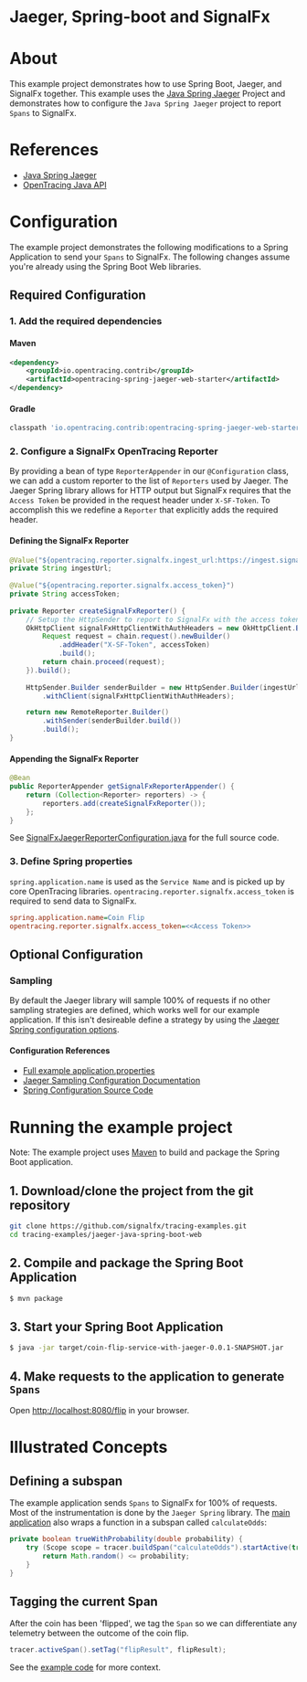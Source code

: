 # Jaeger, Spring-boot and SignalFx

# About

This example project demonstrates how to use Spring Boot, Jaeger, and SignalFx 
together. This example uses the [Java Spring Jaeger](https://github.com/opentracing-contrib/java-spring-jaeger)
Project and demonstrates how to configure the `Java Spring Jaeger` project to 
report `Spans` to SignalFx.

# References

- [Java Spring Jaeger](https://github.com/opentracing-contrib/java-spring-jaeger)
- [OpenTracing Java API](https://github.com/opentracing/opentracing-java)

# Configuration

The example project demonstrates the following modifications to a Spring 
Application to send your `Spans` to SignalFx. The following changes assume 
you're already using the Spring Boot Web libraries.

## Required Configuration

### 1. Add the required dependencies

#### Maven

```xml
<dependency>
    <groupId>io.opentracing.contrib</groupId>
    <artifactId>opentracing-spring-jaeger-web-starter</artifactId>
</dependency>
```

#### Gradle

```gradle
classpath 'io.opentracing.contrib:opentracing-spring-jaeger-web-starter'
```

### 2. Configure a SignalFx OpenTracing Reporter

By providing a bean of type `ReporterAppender` in our `@Configuration` class, we 
can  add a custom reporter to the list of `Reporters` used by Jaeger. The Jaeger 
Spring library allows for HTTP output but SignalFx requires that the 
`Access Token` be provided in the request header under `X-SF-Token`.  To 
accomplish this we redefine a `Reporter` that explicitly adds the required 
header.  

#### Defining the SignalFx Reporter

```java    
@Value("${opentracing.reporter.signalfx.ingest_url:https://ingest.signalfx.com/v1/trace}")
private String ingestUrl;
    
@Value("${opentracing.reporter.signalfx.access_token}")
private String accessToken;
    
private Reporter createSignalFxReporter() {
    // Setup the HttpSender to report to SignalFx with the access token
    OkHttpClient signalFxHttpClientWithAuthHeaders = new OkHttpClient.Builder().addInterceptor(chain -> {
        Request request = chain.request().newBuilder()
            .addHeader("X-SF-Token", accessToken)
            .build();
        return chain.proceed(request);
    }).build();
        
    HttpSender.Builder senderBuilder = new HttpSender.Builder(ingestUrl)
        .withClient(signalFxHttpClientWithAuthHeaders);

    return new RemoteReporter.Builder()
        .withSender(senderBuilder.build())
        .build();
}
```

#### Appending the SignalFx Reporter

```java
@Bean 
public ReporterAppender getSignalFxReporterAppender() {
    return (Collection<Reporter> reporters) -> {
        reporters.add(createSignalFxReporter());
    };
}
```
See [SignalFxJaegerReporterConfiguration.java](https://github.com/signalfx/tracing-examples/tree/spring-boot-examples/jaeger-java-spring-boot-web/src/main/java/com/signalfx/tracing/examples/SignalFxJaegerReporterConfiguration.java) for the full source code.

### 3. Define Spring properties

`spring.application.name` is used as the `Service Name` and is picked up by core 
OpenTracing libraries. `opentracing.reporter.signalfx.access_token` is required 
to send data to SignalFx.
```ini
spring.application.name=Coin Flip
opentracing.reporter.signalfx.access_token=<<Access Token>>
```

## Optional Configuration

### Sampling 

By default the Jaeger library will sample 100% of requests if no other sampling 
strategies are defined, which works well for our example application. If this 
isn't desireable define a strategy by using the [Jaeger Spring configuration options](https://github.com/opentracing-contrib/java-spring-jaeger/blob/master/README.md#configuration-options).
#### Configuration References

- [Full example application.properties](https://github.com/signalfx/tracing-examples/tree/spring-boot-examples/jaeger-java-spring-boot-web/src/main/resources/application.properties)
- [Jaeger Sampling Configuration Documentation](https://www.jaegertracing.io/docs/sampling/#client-sampling-configuration)
- [Spring Configuration Source Code](https://github.com/opentracing-contrib/java-spring-jaeger/blob/master/opentracing-spring-jaeger-starter/src/main/java/io/opentracing/contrib/java/spring/jaeger/starter/JaegerConfigurationProperties.java)

# Running the example project

Note: The example project uses [Maven](https://maven.apache.org) to build and 
package the Spring Boot application. 

## 1. Download/clone the project from the git repository

```bash
git clone https://github.com/signalfx/tracing-examples.git
cd tracing-examples/jaeger-java-spring-boot-web
```

## 2. Compile and package the Spring Boot Application

```bash
$ mvn package
```

## 3. Start your Spring Boot Application

```bash
$ java -jar target/coin-flip-service-with-jaeger-0.0.1-SNAPSHOT.jar
```

## 4. Make requests to the application to generate `Spans` 

Open <http://localhost:8080/flip> in your browser. 

# Illustrated Concepts

## Defining a subspan

The example application sends `Spans` to SignalFx for 100% of requests. Most of 
the instrumentation is done by the `Jaeger Spring` library.  The [main application](https://github.com/signalfx/tracing-examples/tree/spring-boot-examples/jaeger-java-spring-boot-web/src/main/java/com/signalfx/tracing/examples/Application.java#L39) 
also wraps a function in a subspan called `calculateOdds`:  
```java
private boolean trueWithProbability(double probability) {
	try (Scope scope = tracer.buildSpan("calculateOdds").startActive(true)) {
	    return Math.random() <= probability;
	}
}
```

## Tagging the current Span

After the coin has been 'flipped', we tag the `Span` so we can differentiate 
any telemetry between the outcome of the coin flip.  
```java
tracer.activeSpan().setTag("flipResult", flipResult);
```
See the [example code](https://github.com/signalfx/tracing-examples/tree/spring-boot-examples/jaeger-java-spring-boot-web/src/main/java/com/signalfx/tracing/examples/Application.java#L29) 
for more context.
